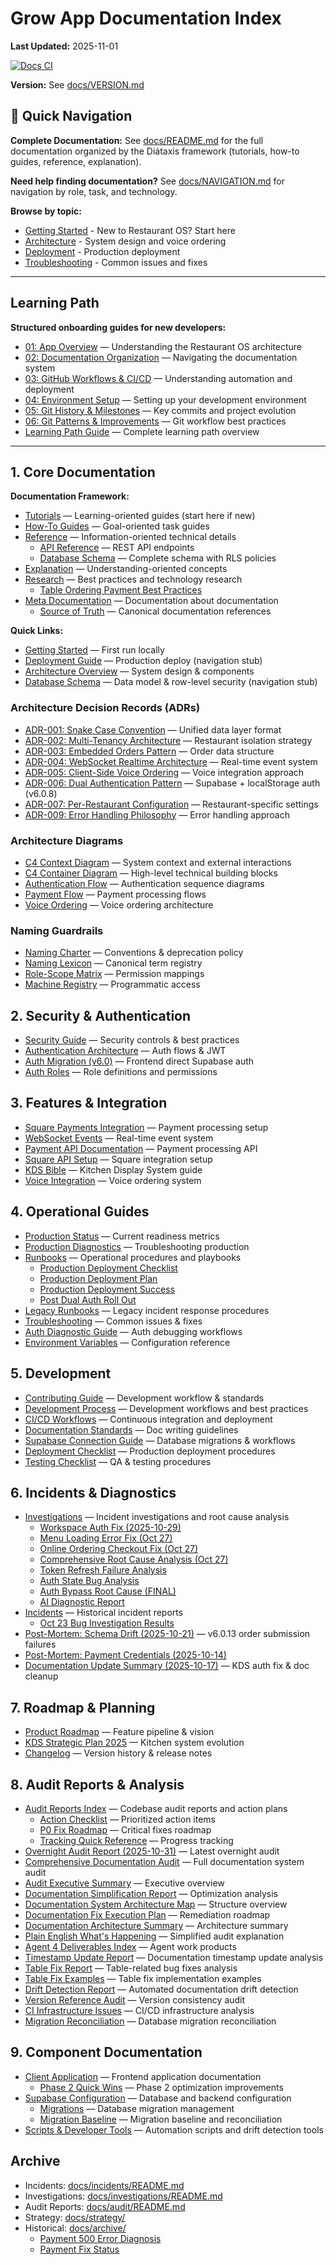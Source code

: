 # Grow App Documentation Index


**Last Updated:** 2025-11-01

[![Docs CI](https://github.com/mikeyoung304/July25/actions/workflows/docs-ci.yml/badge.svg)](https://github.com/mikeyoung304/July25/actions/workflows/docs-ci.yml)

**Version:** See [docs/VERSION.md](./docs/VERSION.md)

## 🧭 Quick Navigation

**Complete Documentation:** See [docs/README.md](./docs/README.md) for the full documentation organized by the Diátaxis framework (tutorials, how-to guides, reference, explanation).

**Need help finding documentation?** See [docs/NAVIGATION.md](./docs/NAVIGATION.md) for navigation by role, task, and technology.

**Browse by topic:**
- [Getting Started](./docs/tutorials/GETTING_STARTED.md) - New to Restaurant OS? Start here
- [Architecture](./docs/explanation/architecture/ARCHITECTURE.md) - System design and voice ordering
- [Deployment](./docs/how-to/operations/DEPLOYMENT.md) - Production deployment
- [Troubleshooting](./docs/how-to/troubleshooting/TROUBLESHOOTING.md) - Common issues and fixes

---

## Learning Path

**Structured onboarding guides for new developers:**
- [01: App Overview](./docs/learning-path/01_APP_OVERVIEW.md) — Understanding the Restaurant OS architecture
- [02: Documentation Organization](./docs/learning-path/02_DOCUMENTATION_ORGANIZATION.md) — Navigating the documentation system
- [03: GitHub Workflows & CI/CD](./docs/learning-path/03_GITHUB_WORKFLOWS_CICD.md) — Understanding automation and deployment
- [04: Environment Setup](./docs/learning-path/04_ENVIRONMENT_SETUP.md) — Setting up your development environment
- [05: Git History & Milestones](./docs/learning-path/05_GIT_HISTORY_MILESTONES.md) — Key commits and project evolution
- [06: Git Patterns & Improvements](./docs/learning-path/06_GIT_PATTERNS_IMPROVEMENTS.md) — Git workflow best practices
- [Learning Path Guide](./docs/learning-path/README.md) — Complete learning path overview

---

## 1. Core Documentation

**Documentation Framework:**
- [Tutorials](./docs/tutorials/README.md) — Learning-oriented guides (start here if new)
- [How-To Guides](./docs/how-to/README.md) — Goal-oriented task guides
- [Reference](./docs/reference/README.md) — Information-oriented technical details
  - [API Reference](./docs/reference/api/api/README.md) — REST API endpoints
  - [Database Schema](./docs/reference/schema/DATABASE.md) — Complete schema with RLS policies
- [Explanation](./docs/explanation/README.md) — Understanding-oriented concepts
- [Research](./docs/research/README.md) — Best practices and technology research
  - [Table Ordering Payment Best Practices](./docs/research/table-ordering-payment-best-practices.md)
- [Meta Documentation](./docs/meta/README.md) — Documentation about documentation
  - [Source of Truth](./docs/meta/SOURCE_OF_TRUTH.md) — Canonical documentation references

**Quick Links:**
- [Getting Started](./docs/tutorials/GETTING_STARTED.md) — First run locally
- [Deployment Guide](./docs/DEPLOYMENT.md) — Production deploy (navigation stub)
- [Architecture Overview](./docs/explanation/architecture/ARCHITECTURE.md) — System design & components
- [Database Schema](./docs/DATABASE.md) — Data model & row-level security (navigation stub)

### Architecture Decision Records (ADRs)
- [ADR-001: Snake Case Convention](./docs/explanation/architecture-decisions/ADR-001-snake-case-convention.md) — Unified data layer format
- [ADR-002: Multi-Tenancy Architecture](./docs/explanation/architecture-decisions/ADR-002-multi-tenancy-architecture.md) — Restaurant isolation strategy
- [ADR-003: Embedded Orders Pattern](./docs/explanation/architecture-decisions/ADR-003-embedded-orders-pattern.md) — Order data structure
- [ADR-004: WebSocket Realtime Architecture](./docs/explanation/architecture-decisions/ADR-004-websocket-realtime-architecture.md) — Real-time event system
- [ADR-005: Client-Side Voice Ordering](./docs/explanation/architecture-decisions/ADR-005-client-side-voice-ordering.md) — Voice integration approach
- [ADR-006: Dual Authentication Pattern](./docs/explanation/architecture-decisions/ADR-006-dual-authentication-pattern.md) — Supabase + localStorage auth (v6.0.8)
- [ADR-007: Per-Restaurant Configuration](./docs/explanation/architecture-decisions/ADR-007-per-restaurant-configuration.md) — Restaurant-specific settings
- [ADR-009: Error Handling Philosophy](./docs/explanation/architecture-decisions/ADR-009-error-handling-philosophy.md) — Error handling approach

### Architecture Diagrams
- [C4 Context Diagram](./docs/explanation/architecture/diagrams/c4-context.md) — System context and external interactions
- [C4 Container Diagram](./docs/explanation/architecture/diagrams/c4-container.md) — High-level technical building blocks
- [Authentication Flow](./docs/explanation/architecture/diagrams/auth-flow.md) — Authentication sequence diagrams
- [Payment Flow](./docs/explanation/architecture/diagrams/payment-flow.md) — Payment processing flows
- [Voice Ordering](./docs/explanation/architecture/diagrams/voice-ordering.md) — Voice ordering architecture

### Naming Guardrails
- [Naming Charter](./docs/naming/NAMING_CHARTER.md) — Conventions & deprecation policy
- [Naming Lexicon](./docs/naming/LEXICON.md) — Canonical term registry
- [Role-Scope Matrix](./docs/naming/ROLE_SCOPE_MATRIX.md) — Permission mappings
- [Machine Registry](./docs/naming/lexicon.json) — Programmatic access

## 2. Security & Authentication
- [Security Guide](./docs/SECURITY.md) — Security controls & best practices
- [Authentication Architecture](./docs/explanation/architecture/AUTHENTICATION_ARCHITECTURE.md) — Auth flows & JWT
- [Auth Migration (v6.0)](./docs/explanation/concepts/MIGRATION_V6_AUTH.md) — Frontend direct Supabase auth
- [Auth Roles](./docs/reference/config/AUTH_ROLES.md) — Role definitions and permissions

## 3. Features & Integration
- [Square Payments Integration](./docs/explanation/concepts/SQUARE_INTEGRATION.md) — Payment processing setup
- [WebSocket Events](./docs/reference/api/WEBSOCKET_EVENTS.md) — Real-time event system
- [Payment API Documentation](./docs/reference/api/api/PAYMENT_API_DOCUMENTATION.md) — Payment processing API
- [Square API Setup](./docs/reference/api/api/SQUARE_API_SETUP.md) — Square integration setup
- [KDS Bible](./docs/how-to/operations/KDS-BIBLE.md) — Kitchen Display System guide
- [Voice Integration](./server/src/voice/INTEGRATION.md) — Voice ordering system

## 4. Operational Guides
- [Production Status](./docs/PRODUCTION_STATUS.md) — Current readiness metrics
- [Production Diagnostics](./docs/PRODUCTION_DIAGNOSTICS.md) — Troubleshooting production
- [Runbooks](./docs/how-to/operations/runbooks/README.md) — Operational procedures and playbooks
  - [Production Deployment Checklist](./docs/how-to/operations/runbooks/PRODUCTION_DEPLOYMENT_CHECKLIST.md)
  - [Production Deployment Plan](./docs/how-to/operations/runbooks/PRODUCTION_DEPLOYMENT_PLAN.md)
  - [Production Deployment Success](./docs/how-to/operations/runbooks/PRODUCTION_DEPLOYMENT_SUCCESS.md)
  - [Post Dual Auth Roll Out](./docs/how-to/operations/runbooks/POST_DUAL_AUTH_ROLL_OUT.md)
- [Legacy Runbooks](./docs/RUNBOOKS.md) — Legacy incident response procedures
- [Troubleshooting](./docs/how-to/troubleshooting/TROUBLESHOOTING.md) — Common issues & fixes
- [Auth Diagnostic Guide](./docs/how-to/troubleshooting/AUTH_DIAGNOSTIC_GUIDE.md) — Auth debugging workflows
- [Environment Variables](./docs/reference/config/ENVIRONMENT.md) — Configuration reference

## 5. Development
- [Contributing Guide](./docs/how-to/development/CONTRIBUTING.md) — Development workflow & standards
- [Development Process](./docs/how-to/development/DEVELOPMENT_PROCESS.md) — Development workflows and best practices
- [CI/CD Workflows](./docs/how-to/development/CI_CD_WORKFLOWS.md) — Continuous integration and deployment
- [Documentation Standards](./docs/DOCUMENTATION_STANDARDS.md) — Doc writing guidelines
- [Supabase Connection Guide](./docs/SUPABASE_CONNECTION_GUIDE.md) — Database migrations & workflows
- [Deployment Checklist](./docs/how-to/operations/DEPLOYMENT_CHECKLIST.md) — Production deployment procedures
- [Testing Checklist](./docs/TESTING_CHECKLIST.md) — QA & testing procedures

## 6. Incidents & Diagnostics
- [Investigations](./docs/investigations/README.md) — Incident investigations and root cause analysis
  - [Workspace Auth Fix (2025-10-29)](./docs/investigations/workspace-auth-fix-2025-10-29.md)
  - [Menu Loading Error Fix (Oct 27)](./docs/investigations/menu-loading-error-fix-oct27-2025.md)
  - [Online Ordering Checkout Fix (Oct 27)](./docs/investigations/online-ordering-checkout-fix-oct27-2025.md)
  - [Comprehensive Root Cause Analysis (Oct 27)](./docs/investigations/comprehensive-root-cause-analysis-oct27-2025.md)
  - [Token Refresh Failure Analysis](./docs/investigations/token-refresh-failure-analysis.md)
  - [Auth State Bug Analysis](./docs/investigations/auth-state-bug-analysis.md)
  - [Auth Bypass Root Cause (FINAL)](./docs/investigations/auth-bypass-root-cause-FINAL.md)
  - [AI Diagnostic Report](./docs/investigations/AI_DIAGNOSTIC_REPORT.md)
- [Incidents](./docs/incidents/README.md) — Historical incident reports
  - [Oct 23 Bug Investigation Results](./docs/incidents/oct23-bug-investigation-results.md)
- [Post-Mortem: Schema Drift (2025-10-21)](./docs/POST_MORTEM_SCHEMA_DRIFT_2025-10-21.md) — v6.0.13 order submission failures
- [Post-Mortem: Payment Credentials (2025-10-14)](./docs/POST_MORTEM_PAYMENT_CREDENTIALS_2025-10-14.md)
- [Documentation Update Summary (2025-10-17)](./docs/DOCUMENTATION_UPDATE_SUMMARY_2025-10-17.md) — KDS auth fix & doc cleanup

## 7. Roadmap & Planning
- [Product Roadmap](./docs/ROADMAP.md) — Feature pipeline & vision
- [KDS Strategic Plan 2025](./docs/strategy/KDS_STRATEGIC_PLAN_2025.md) — Kitchen system evolution
- [Changelog](./docs/CHANGELOG.md) — Version history & release notes

## 8. Audit Reports & Analysis
- [Audit Reports Index](./docs/audit/README.md) — Codebase audit reports and action plans
  - [Action Checklist](./docs/audit/ACTION_CHECKLIST.md) — Prioritized action items
  - [P0 Fix Roadmap](./docs/audit/P0-FIX-ROADMAP.md) — Critical fixes roadmap
  - [Tracking Quick Reference](./docs/audit/TRACKING-QUICK-REFERENCE.md) — Progress tracking
- [Overnight Audit Report (2025-10-31)](./docs/audit/OVERNIGHT_AUDIT_REPORT_2025-10-31.md) — Latest overnight audit
- [Comprehensive Documentation Audit](./docs/archive/2025-10/COMPREHENSIVE_DOCUMENTATION_AUDIT_REPORT.md) — Full documentation system audit
- [Audit Executive Summary](./docs/audit/AUDIT_EXECUTIVE_SUMMARY.md) — Executive overview
- [Documentation Simplification Report](./docs/audit/DOCS_SIMPLIFICATION_REPORT.md) — Optimization analysis
- [Documentation System Architecture Map](./docs/archive/2025-10/DOCUMENTATION_SYSTEM_ARCHITECTURE_MAP.md) — Structure overview
- [Documentation Fix Execution Plan](./docs/archive/2025-10/DOCUMENTATION_FIX_EXECUTION_PLAN.md) — Remediation roadmap
- [Documentation Architecture Summary](./docs/audit/DOCUMENTATION_ARCHITECTURE_SUMMARY.md) — Architecture summary
- [Plain English What's Happening](./docs/audit/PLAIN_ENGLISH_WHATS_HAPPENING.md) — Simplified audit explanation
- [Agent 4 Deliverables Index](./docs/audit/AGENT_4_DELIVERABLES_INDEX.md) — Agent work products
- [Timestamp Update Report](./docs/audit/TIMESTAMP_UPDATE_REPORT.md) — Documentation timestamp update analysis
- [Table Fix Report](./docs/audit/TABLE_FIX_REPORT.md) — Table-related bug fixes analysis
- [Table Fix Examples](./docs/audit/TABLE_FIX_EXAMPLES.md) — Table fix implementation examples
- [Drift Detection Report](./docs/audit/DRIFT_DETECTION_REPORT.md) — Automated documentation drift detection
- [Version Reference Audit](./docs/VERSION_REFERENCE_AUDIT_REPORT.md) — Version consistency audit
- [CI Infrastructure Issues](./docs/CI_INFRASTRUCTURE_ISSUES.md) — CI/CD infrastructure analysis
- [Migration Reconciliation](./docs/MIGRATION_RECONCILIATION_2025-10-20.md) — Database migration reconciliation

## 9. Component Documentation
- [Client Application](./client/README.md) — Frontend application documentation
  - [Phase 2 Quick Wins](./client/PHASE_2_QUICK_WINS_SUMMARY.md) — Phase 2 optimization improvements
- [Supabase Configuration](./supabase/README.md) — Database and backend configuration
  - [Migrations](./supabase/migrations/README.md) — Database migration management
  - [Migration Baseline](./supabase/MIGRATION_BASELINE.md) — Migration baseline and reconciliation
- [Scripts & Developer Tools](./scripts/README.md) — Automation scripts and drift detection tools

## Archive
- Incidents: [docs/incidents/README.md](./docs/incidents/README.md)
- Investigations: [docs/investigations/README.md](./docs/investigations/README.md)
- Audit Reports: [docs/audit/README.md](./docs/audit/README.md)
- Strategy: [docs/strategy/](./docs/strategy/)
- Historical: [docs/archive/](./docs/archive/)
  - [Payment 500 Error Diagnosis](./docs/archive/PAYMENT_500_ERROR_DIAGNOSIS.md)
  - [Payment Fix Status](./docs/archive/PAYMENT_FIX_STATUS.md)
